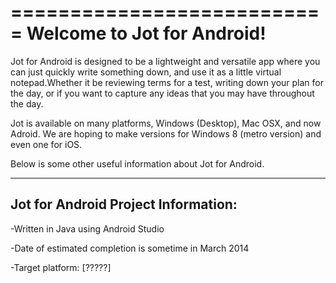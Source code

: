 ===========================
Welcome to Jot for Android!
===========================

Jot for Android is designed to be a lightweight and versatile app where you can just quickly write something down, and use it as a little virtual notepad.Whether it be reviewing terms for a test, writing down your plan for the day, or if you want to capture any ideas that you may have throughout the day.

Jot is available on many platforms, Windows (Desktop), Mac OSX, and now Adroid.
We are hoping to make versions for Windows 8 (metro version) and even one for iOS.

Below is some other useful information about Jot for Android.

------------------------------------
Jot for Android Project Information:
------------------------------------
-Written in Java using Android Studio

-Date of estimated completion is sometime in March 2014

-Target platform: [?????]
